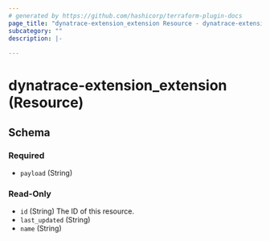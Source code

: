```yaml
---
# generated by https://github.com/hashicorp/terraform-plugin-docs
page_title: "dynatrace-extension_extension Resource - dynatrace-extension"
subcategory: ""
description: |-
  
---
```


# dynatrace-extension_extension (Resource)





<!-- schema generated by tfplugindocs -->
## Schema

### Required

- `payload` (String)

### Read-Only

- `id` (String) The ID of this resource.
- `last_updated` (String)
- `name` (String)
